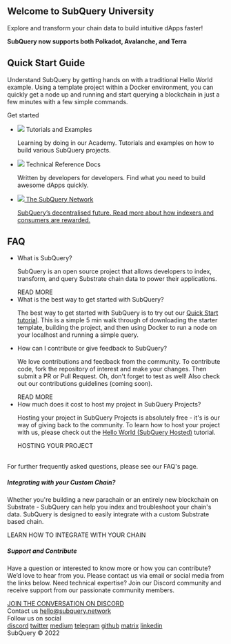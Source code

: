 <link rel="stylesheet" href="/assets/style/welcome.css" as="style" />
<div class="top2Sections">
  <section class="welcomeWords">
    <div class="main">
      <div>
        <h2 class="welcomeTitle">Welcome to SubQuery <span>University</span></h2>
        <p>Explore and transform your chain data to build intuitive dApps faster!</p>
        <p><strong>SubQuery now supports both Polkadot, Avalanche, and Terra</strong></p>
      </div>
    </div>
  </section>
  <section class="startSection main">
    <div>
      <h2 class="title">Quick Start <span>Guide</span></h2>
      <p>Understand SubQuery by getting hands on with a traditional Hello World example. Using a template project within a Docker environment, you can quickly get a node up and running and start querying a blockchain in just a few minutes with a few simple commands.
      </p>
      <span class="button">
        <router-link :to="{path: '/quickstart/quickstart.html'}">
          <span>Get started</span>
        </router-link>
      </span>
    </div>
  </section>
</div>
<div class="main">
  <div>
    <ul class="list">
      <li>
        <router-link :to="{path: '/academy/tutorials_examples/introduction.html'}">
          <div>
            <img src="/assets/img/tutorialsIcon.svg" />
            <span>Tutorials and Examples</span>
            <p>Learning by doing in our Academy. Tutorials and examples on how to build various SubQuery projects.</p>
          </div>
        </router-link>
      </li>
      <li>
        <router-link :to="{path: '/create/introduction.html'}">
          <div>
            <img src="/assets/img/docsIcon.svg" />
            <span>Technical Reference Docs</span>
            <p>Written by developers for developers. Find what you need to build awesome dApps quickly.</p>
          </div>
        </router-link>
      </li>
      <li>
        <a href="https://static.subquery.network/whitepaper.pdf" target="_blank">
          <div>
            <img src="/assets/img/networkIcon.svg" />
            <span>The SubQuery Network</span>
            <p>SubQuery’s decentralised future. Read more about how indexers and consumers are rewarded.</p>
          </div>
        </a>
      </li>
    </ul>
  </div>
</div>
<section class="faqSection main">
  <div>
    <h2 class="title">FAQ</h2>
    <ul class="faqList">
      <li>
        <div class="title">What is SubQuery?</div>
        <div class="content">
          <p>SubQuery is an open source project that allows developers to index, transform, and query Substrate chain data to power their applications.</p>
          <span class="more">
            <router-link :to="{path: '/faqs/faqs.html#what-is-subquery'}">READ MORE</router-link>
          </span>
        </div>
      </li>
      <li>
        <div class="title">What is the best way to get started with SubQuery?</div>
        <div class="content">
          <p>The best way to get started with SubQuery is to try out our <a href="/quickstart/quickstart.html">Quick Start tutorial</a>. This is a simple 5 min walk through of downloading the starter template, building the project, and then using Docker to run a node on your localhost and running a simple query. </p>
        </div>
      </li>
      <li>
        <div class="title">How can I contribute or give feedback to SubQuery?</div>
        <div class="content">
          <p>We love contributions and feedback from the community. To contribute code, fork the repository of interest and make your changes. Then submit a PR or Pull Request. Oh, don't forget to test as well! Also check out our contributions guidelines (coming soon). </p>
          <span class="more">
            <router-link :to="{path: '/faqs/faqs.html#what-is-the-best-way-to-get-started-with-subquery'}">READ MORE</router-link>
          </span>
        </div>
      </li>
      <li>
        <div class="title">How much does it cost to host my project in SubQuery Projects?</div>
        <div class="content">
          <p>Hosting your project in SubQuery Projects is absolutely free - it's is our way of giving back to the community. To learn how to host your project with us, please check out the <a href="/quickstart/quickstart.html">Hello World (SubQuery Hosted)</a> tutorial.</p>
          <span class="more">
            <router-link :to="{path: '/run_publish/publish.html'}">HOSTING YOUR PROJECT</router-link>
          </span>
        </div>
      </li>
    </ul><br>
    For further frequently asked questions, please see our <router-link :to="{path: '/faqs/faqs.html'}">FAQ's</router-link> page.    
  </div>
</section>
<section class="main">
  <div>
    <div class="lastIntroduce lastIntroduce_1">
        <h5>Integrating with your Custom Chain?</h5>
        <p>Whether you're building a new parachain or an entirely new blockchain on Substrate - SubQuery can help you index and troubleshoot your chain's data. SubQuery is designed to easily integrate with a custom Substrate based chain.</p>
        <span class="more">
          <router-link :to="{path: '/create/mapping.html#custom-substrate-chains'}">LEARN HOW TO INTEGRATE WITH YOUR CHAIN</router-link>
        </span>
    </div>
    <div class="lastIntroduce lastIntroduce_2">
        <h5>Support and Contribute</h5>
        <p>Have a question or interested to know more or how you can contribute? We’d love to hear from you. Please contact us via email or social media from the links below. Need technical expertise? Join our Discord community and receive support from our passionate community members. </p>
        <a class="more" target="_blank" href="https://discord.com/invite/subquery">JOIN THE CONVERSATION ON DISCORD</a>
    </div>
    </div>
</section>
<section class="main connectSection">
  <div class="email">
    <span>Contact us</span>
    <a href="mailto:hello@subquery.network">hello@subquery.network</a>
  </div>
  <div>
    <div>Follow us on social</div>
    <div class="connectWay">
      <a href="https://discord.com/invite/78zg8aBSMG" target="_blank" class="connectDiscord">discord</a>
      <a href="https://twitter.com/subquerynetwork" target="_blank" class="connectTwitter">twitter</a>
      <a href="https://medium.com/@subquery" target="_blank" class="connectMedium">medium</a>
      <a href="https://t.me/subquerynetwork" target="_blank" class="connectTelegram">telegram</a>
      <a href="https://github.com/OnFinality-io/subql" target="_blank" class="connectGithub">github</a>
      <a href="https://matrix.to/#/#subquery:matrix.org" target="_blank" class="connectMatrix">matrix</a>
      <a href="https://www.linkedin.com/company/subquery" target="_blank" class="connectLinkedin">linkedin</a>
    </div>
  </div>
</section>
</div>
</div>
<div class="footer">
  <div class="main"><div>SubQuery © 2022</div></div>
</div>
<script charset="utf-8" src="/assets/js/welcome.js"></script>
